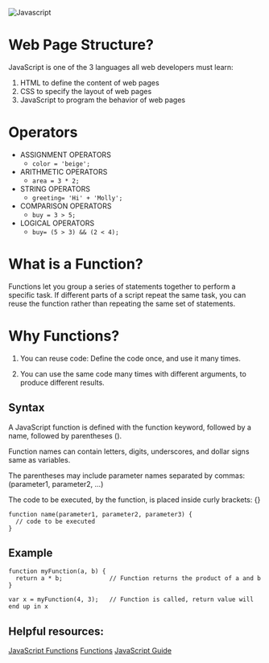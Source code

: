 ![Javascript](https://i.ibb.co/BsCTKJc/68747470733a2f2f75706c6f61642e.png)

# Web Page Structure?
JavaScript is one of the 3 languages all web developers must learn:

1. HTML to define the content of web pages
2. CSS to specify the layout of web pages
3. JavaScript to program the behavior of web pages

# Operators 

- ASSIGNMENT OPERATORS
  - `color = 'beige'; `
- ARITHMETIC OPERATORS
  - `area = 3 * 2; `
- STRING OPERATORS 
  - `greeting= 'Hi' + 'Molly';`
- COMPARISON OPERATORS
  - `buy = 3 > 5; `
- LOGICAL OPERATORS 
  - `buy= (5 > 3) && (2 < 4); `





# What is a Function?
Functions let you group a series of statements together to perform a
specific task. If different parts of a script repeat the same task, you can
reuse the function rather than repeating the same set of statements. 

# Why Functions?
1. You can reuse code: Define the code once, and use it many times.

2. You can use the same code many times with different arguments, to produce different results.

## Syntax
A JavaScript function is defined with the function keyword, followed by a name, followed by parentheses ().

Function names can contain letters, digits, underscores, and dollar signs same as variables.

The parentheses may include parameter names separated by commas:
(parameter1, parameter2, ...)

The code to be executed, by the function, is placed inside curly brackets: {}
```
function name(parameter1, parameter2, parameter3) {
  // code to be executed
}
```
## Example

```
function myFunction(a, b) {
  return a * b;             // Function returns the product of a and b
}

var x = myFunction(4, 3);   // Function is called, return value will end up in x
```

## Helpful resources:
[JavaScript Functions](https://www.w3schools.com/js/js_functions.asp)
[Functions](https://developer.mozilla.org/en-US/docs/Web/JavaScript/Guide/Functions)
[JavaScript Guide](https://developer.mozilla.org/en-US/docs/Web/JavaScript/Guide)